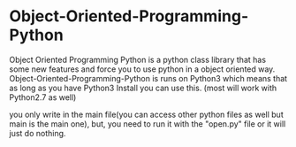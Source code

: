 # Object-Oriented-Programming-Python
Object Oriented Programming Python is a python class library that has some new features and force you to use python in a object oriented way.
Object-Oriented-Programming-Python is runs on Python3 which means that as long as you have Python3 Install you can use this. (most will work with Python2.7 as well)

you only write in the main file(you can access other python files as well but main is the main one), but, you need to run it with the "open.py" file or it will just do nothing.
